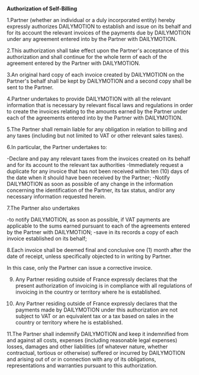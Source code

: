 **Authorization of Self-Billing**

1.Partner (whether an individual or a duly incorporated entity) hereby expressly authorizes DAILYMOTION to establish and issue on its behalf and for its account the relevant invoices of the payments due by DAILYMOTION under any agreement entered into by the Partner with DAILYMOTION.

2.This authorization shall take effect upon the Partner's acceptance of this authorization and shall continue for the whole term of each of the agreement entered by the Partner with DAILYMOTION.

3.An original hard copy of each invoice created by DAILYMOTION on the Partner's behalf shall be kept by DAILYMOTION and a second copy shall be sent to the Partner.

4.Partner undertakes to provide DAILYMOTION with all the relevant information that is necessary by relevant fiscal laws and regulations in order to create the invoices relating to the amounts earned by the Partner under each of the agreements entered into by the Partner with DAILYMOTION.

5.The Partner shall remain liable for any obligation in relation to billing and any taxes (including but not limited to VAT or other relevant sales taxes).

6.In particular, the Partner undertakes to:

  -Declare and pay any relevant taxes from the invoices created on its behalf and for its account to the relevant tax authorities
  -Immediately request a duplicate for any invoice that has not been received within ten (10) days of the date when it should have been received by the Partner;
  -Notify DAILYMOTION as soon as possible of any change in the information concerning the identification of the Partner, its tax status, and/or any necessary information requested herein.

7.The Partner also undertakes

  -to notify DAILYMOTION,  as soon as possible, if VAT payments are applicable to the sums earned pursuant to each of the agreements entered by the Partner with DAILYMOTION;
  -save in its records a copy of each invoice established on its behalf;

8.Each invoice shall be deemed final and conclusive one (1) month after the date of receipt, unless specifically objected to in writing by Partner.

In this case, only the Partner can issue a corrective invoice.

9. Any Partner residing outside of France expressly declares that the present authorization of invoicing is in compliance with all regulations of invoicing in the country or territory where he is established.

10. Any Partner residing outside of France expressly declares that the payments made by DAILYMOTION under this authorization are not subject to VAT or an equivalent tax or a tax based on sales in the country or territory where he is established.

11.The Partner shall indemnify DAILYMOTION and keep it indemnified from and against all costs, expenses (including reasonable legal expenses) losses, damages and other liabilities (of whatever nature, whether contractual, tortious or otherwise) suffered or incurred by DAILYMOTION and arising out of or in connection with any of its obligations, representations and warranties pursuant to this authorization.
